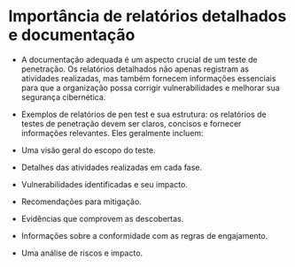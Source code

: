 # Importância de relatórios detalhados e documentação

- A documentação adequada é um aspecto crucial de um teste de penetração. Os relatórios detalhados não apenas registram as atividades realizadas, mas também fornecem informações essenciais para que a organização possa corrigir vulnerabilidades e melhorar sua segurança cibernética.

- Exemplos de relatórios de pen test e sua estrutura: os relatórios de testes de penetração devem ser claros, concisos e fornecer informações relevantes. Eles geralmente incluem:

- Uma visão geral do escopo do teste.

- Detalhes das atividades realizadas em cada fase.

- Vulnerabilidades identificadas e seu impacto.

- Recomendações para mitigação.

- Evidências que comprovem as descobertas.

- Informações sobre a conformidade com as regras de engajamento.

- Uma análise de riscos e impacto.